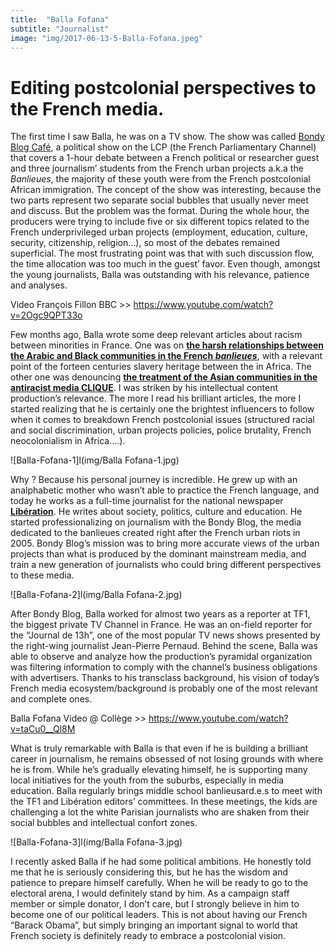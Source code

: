 ```yaml
---
title:  "Balla Fofana"
subtitle: "Journalist"
image: "img/2017-06-13-5-Balla-Fofana.jpeg"
---
```

 
# Editing postcolonial perspectives to the French media. 
 
The first time I saw Balla, he was on a TV show. The show was called [Bondy Blog Café](http://www.lcp.fr/emissions/bondy-blog-cafe), a political show on the LCP (the French Parliamentary Channel) that covers a 1-hour debate between a French political or researcher guest and three journalism’ students from the French urban projects a.k.a the *Banlieues*, the majority of these youth were from the French postcolonial African immigration. The concept of the show was interesting, because the two parts represent two separate social bubbles that usually never meet and discuss. But the problem was the format. During the whole hour, the producers were trying to include five or six different topics related to the French underprivileged urban projects (employment, education, culture, security, citizenship, religion…), so most of the debates remained superficial. The most frustrating point was that with such discussion flow, the time allocation was too much in the guest’ favor. Even though, amongst the young journalists, Balla was outstanding with his relevance, patience and analyses. 
 
Video François Fillon BBC >> https://www.youtube.com/watch?v=2Ogc9QPT33o
 
Few months ago, Balla wrote some deep relevant articles about racism between minorities in France. One was on __[the harsh relationships between the Arabic and Black communities in the French *banlieues*](http://www.bondyblog.fr/201504270001/racisme-ordinaire/#.WT_7lBOGMWo)__, with a relevant point of the forteen centuries slavery heritage between the in Africa. The other one was denouncing __[the treatment of the Asian communities in the antiracist media CLIQUE](http://www.liberation.fr/france/2016/12/22/monsieur-achour-le-racisme-n-est-pas-un-jeu-mais-un-enjeu_1536918)__. I was striken by his intellectual content production’s relevance. The more I read his brilliant articles, the more I started realizing that he is certainly one the brightest influencers to follow when it comes to breakdown French postcolonial issues (structured racial and social discrimination, urban projects policies, police brutality, French neocolonialism in Africa….). 
 
![Balla-Fofana-1]l(img/Balla Fofana-1.jpg)
 
Why ? Because his personal journey is incredible. He grew up with an analphabetic mother who wasn’t able to practice the French language, and today he works as a full-time journalist for the national newspaper __[Libération](http://www.liberation.fr/auteur/16109-balla-fofana)__. He writes about society, politics, culture and education. He started professionalizing on journalism with the Bondy Blog, the media dedicated to the banlieues created right after the French urban riots in 2005. Bondy Blog’s mission was to bring more accurate views of the urban projects than what is produced by the dominant mainstream media, and train a new generation of journalists who could bring different perspectives  to these media. 
 
![Balla-Fofana-2]l(img/Balla Fofana-2.jpg) 
 
After Bondy Blog, Balla worked for almost two years as a reporter at TF1, the biggest private TV Channel in France. He was an on-field reporter for the “Journal de 13h”, one of the most popular TV news shows presented by the right-wing journalist Jean-Pierre Pernaud. Behind the scene, Balla was able to observe and analyze how the production’s pyramidal organization was filtering information to comply with the channel’s business obligations with advertisers. Thanks to his transclass background, his vision of today’s French media ecosystem/background is probably one of the most relevant and complete ones. 
 
Balla Fofana Video @ Collège >> https://www.youtube.com/watch?v=taCu0__Ql8M
 
What is truly remarkable with Balla is that even if he is building a brilliant career in journalism, he remains obsessed of not losing grounds with where he is from. While he’s gradually elevating himself, he is supporting many local initiatives for the youth from the suburbs, especially in media education. Balla regularly brings middle school banlieusard.e.s to meet with the TF1 and Libération editors’ committees. In these meetings, the kids are challenging a lot the white Parisian journalists who are shaken from their social bubbles and intellectual confort zones. 
 
![Balla-Fofana-3]l(img/Balla Fofana-3.jpg) 
 
I recently asked Balla if he had some political ambitions. He honestly told me that he is seriously considering this, but he has the wisdom and patience to prepare himself carefully. When he will be ready to go to the electoral arena, I would definitely stand by him. As a campaign staff member or simple donator, I don’t care, but I strongly believe in him to become one of our political leaders. This is not about having our French “Barack Obama”, but simply bringing an important signal to world that French society is definitely ready to embrace a postcolonial vision.
